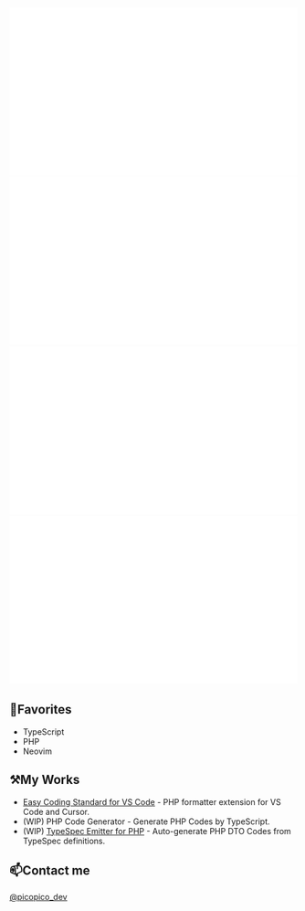 ![](https://raw.githubusercontent.com/picopicos/github-stats/master/generated/overview.svg#gh-dark-mode-only)![](https://raw.githubusercontent.com/picopicos/github-stats/master/generated/languages.svg#gh-dark-mode-only)
![](https://raw.githubusercontent.com/picopicos/github-stats/master/generated/overview.svg#gh-light-mode-only)![](https://raw.githubusercontent.com/picopicos/github-stats/master/generated/languages.svg#gh-light-mode-only)

## 🌟Favorites

- TypeScript
- PHP
- Neovim

## ⚒️My Works

- [Easy Coding Standard for VS Code](https://github.com/picopicos/easy-coding-standard-vscode) - PHP formatter extension for VS Code and Cursor.
- (WIP) PHP Code Generator - Generate PHP Codes by TypeScript.
- (WIP) [TypeSpec Emitter for PHP](https://github.com/picopicos/typespec-emitter-php) - Auto-generate PHP DTO Codes from TypeSpec definitions.

## 📫Contact me

[@picopico_dev](https://x.com/picopico_dev)

